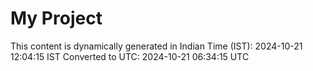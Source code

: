 # My Project

This content is dynamically generated in Indian Time (IST): 2024-10-21 12:04:15 IST
Converted to UTC: 2024-10-21 06:34:15 UTC

